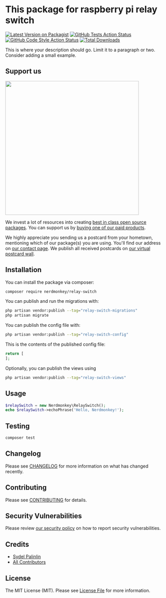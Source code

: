 # This package for raspberry pi relay switch

[![Latest Version on Packagist](https://img.shields.io/packagist/v/nerdmonkey/relay-switch.svg?style=flat-square)](https://packagist.org/packages/nerdmonkey/relay-switch)
[![GitHub Tests Action Status](https://img.shields.io/github/workflow/status/nerdmonkey/relay-switch/run-tests?label=tests)](https://github.com/nerdmonkey/relay-switch/actions?query=workflow%3Arun-tests+branch%3Amain)
[![GitHub Code Style Action Status](https://img.shields.io/github/workflow/status/nerdmonkey/relay-switch/Check%20&%20fix%20styling?label=code%20style)](https://github.com/nerdmonkey/relay-switch/actions?query=workflow%3A"Check+%26+fix+styling"+branch%3Amain)
[![Total Downloads](https://img.shields.io/packagist/dt/nerdmonkey/relay-switch.svg?style=flat-square)](https://packagist.org/packages/nerdmonkey/relay-switch)

This is where your description should go. Limit it to a paragraph or two. Consider adding a small example.

## Support us

[<img src="https://github-ads.s3.eu-central-1.amazonaws.com/relay-switch.jpg?t=1" width="419px" />](https://spatie.be/github-ad-click/relay-switch)

We invest a lot of resources into creating [best in class open source packages](https://spatie.be/open-source). You can support us by [buying one of our paid products](https://spatie.be/open-source/support-us).

We highly appreciate you sending us a postcard from your hometown, mentioning which of our package(s) you are using. You'll find our address on [our contact page](https://spatie.be/about-us). We publish all received postcards on [our virtual postcard wall](https://spatie.be/open-source/postcards).

## Installation

You can install the package via composer:

```bash
composer require nerdmonkey/relay-switch
```

You can publish and run the migrations with:

```bash
php artisan vendor:publish --tag="relay-switch-migrations"
php artisan migrate
```

You can publish the config file with:

```bash
php artisan vendor:publish --tag="relay-switch-config"
```

This is the contents of the published config file:

```php
return [
];
```

Optionally, you can publish the views using

```bash
php artisan vendor:publish --tag="relay-switch-views"
```

## Usage

```php
$relaySwitch = new Nerdmonkey\RelaySwitch();
echo $relaySwitch->echoPhrase('Hello, Nerdmonkey!');
```

## Testing

```bash
composer test
```

## Changelog

Please see [CHANGELOG](CHANGELOG.md) for more information on what has changed recently.

## Contributing

Please see [CONTRIBUTING](.github/CONTRIBUTING.md) for details.

## Security Vulnerabilities

Please review [our security policy](../../security/policy) on how to report security vulnerabilities.

## Credits

- [Sydel Palinlin](https://github.com/nerdmonkey)
- [All Contributors](../../contributors)

## License

The MIT License (MIT). Please see [License File](LICENSE.md) for more information.
